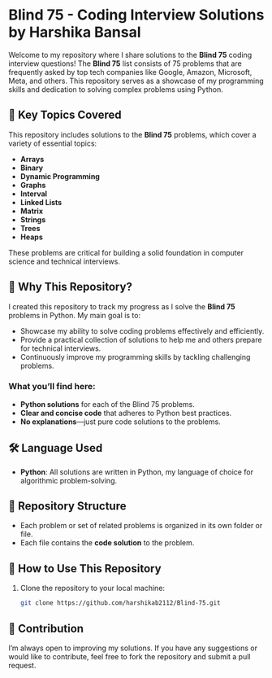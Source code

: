 # Blind 75 - Coding Interview Solutions by Harshika Bansal

Welcome to my repository where I share solutions to the **Blind 75** coding interview questions! The **Blind 75** list consists of 75 problems that are frequently asked by top tech companies like Google, Amazon, Microsoft, Meta, and others. This repository serves as a showcase of my programming skills and dedication to solving complex problems using Python.

## 🔑 Key Topics Covered

This repository includes solutions to the **Blind 75** problems, which cover a variety of essential topics:

- **Arrays**
- **Binary**
- **Dynamic Programming**
- **Graphs**
- **Interval**
- **Linked Lists**
- **Matrix**
- **Strings**
- **Trees**
- **Heaps**

These problems are critical for building a solid foundation in computer science and technical interviews.

## 🚀 Why This Repository?

I created this repository to track my progress as I solve the **Blind 75** problems in Python. My main goal is to:
- Showcase my ability to solve coding problems effectively and efficiently.
- Provide a practical collection of solutions to help me and others prepare for technical interviews.
- Continuously improve my programming skills by tackling challenging problems.

### What you’ll find here:
- **Python solutions** for each of the Blind 75 problems.
- **Clear and concise code** that adheres to Python best practices.
- **No explanations**—just pure code solutions to the problems.

## 🛠️ Language Used

- **Python**: All solutions are written in Python, my language of choice for algorithmic problem-solving.

## 📑 Repository Structure

- Each problem or set of related problems is organized in its own folder or file.
- Each file contains the **code solution** to the problem.

## 📌 How to Use This Repository

1. Clone the repository to your local machine:
   ```bash
   git clone https://github.com/harshikab2112/Blind-75.git

## 💬 Contribution
I’m always open to improving my solutions. If you have any suggestions or would like to contribute, feel free to fork the repository and submit a pull request.
